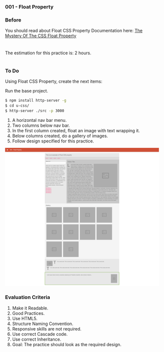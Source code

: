 ### 001 - Float Property

### Before 
You should read about Float CSS Property Documentation here:
[The Mystery Of The CSS Float Property][1]

#
The estimation for this practice is: 2 hours.
#

### To Do

Using Float CSS Property, create the next items:

Run the base project.

```sh
$ npm install http-server -g
$ cd u-css/
$ http-server ./src -p 3000
```

1. A horizontal nav bar menu.
2. Two columns below nav bar.
3. In the first column created, float an image with text wrapping it.
4. Below columns created, do a gallery of images. 
5. Follow design specified for this practice.

![alt-text-1](resources/design1.png)

### Evaluation Criteria

1. Make it Readable.
2. Good Practices.
3. Use HTML5.
4. Structure Naming Convention.
5. Responsive skills are not required.
6. Use correct Cascade code.
7. Use correct Inheritance.
8. Goal: The practice should look as the required design.



[1]: https://www.smashingmagazine.com/2009/10/the-mystery-of-css-float-property/
